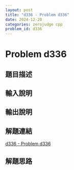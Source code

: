 ```yaml
---
layout: post
title: "d336 - Problem d336"
date: 2024-12-20
categories: zerojudge cpp
problem_id: d336
---
```


# Problem d336

## 題目描述



## 輸入說明



## 輸出說明



## 解題連結

[d336 - Problem d336](https://zerojudge.tw/ShowProblem?problemid=d336)

## 解題思路

